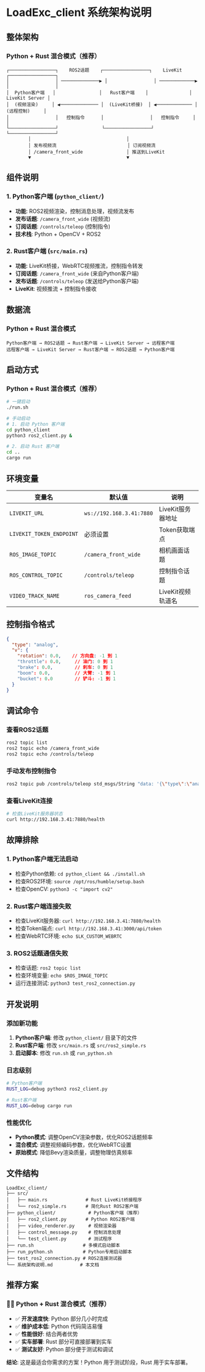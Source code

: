 # LoadExc_client 系统架构说明

## 整体架构

### Python + Rust 混合模式（推荐）
```
┌─────────────────┐    ROS2话题    ┌─────────────────┐    LiveKit    ┌─────────────────┐
│                 │ ──────────────▶ │                 │ ─────────────▶ │                 │
│  Python客户端   │                │   Rust客户端    │               │  LiveKit Server │
│  (视频渲染)     │ ◀────────────── │  (LiveKit桥接)  │ ◀───────────── │  (远程控制)     │
│                 │   控制指令      │                 │   控制指令     │                 │
└─────────────────┘                └─────────────────┘               └─────────────────┘
        │                                   │
        │ 发布视频流                          │ 订阅视频流
        │ /camera_front_wide                │ 推送到LiveKit
        ▼                                   ▼
```

## 组件说明

### 1. Python客户端 (`python_client/`)
- **功能**: ROS2视频渲染，控制消息处理，视频流发布
- **发布话题**: `/camera_front_wide` (视频流)
- **订阅话题**: `/controls/teleop` (控制指令)
- **技术栈**: Python + OpenCV + ROS2

### 2. Rust客户端 (`src/main.rs`)
- **功能**: LiveKit桥接，WebRTC视频推流，控制指令转发
- **订阅话题**: `/camera_front_wide` (来自Python客户端)
- **发布话题**: `/controls/teleop` (发送给Python客户端)
- **LiveKit**: 视频推流 + 控制指令接收


## 数据流

### Python + Rust 混合模式
```
Python客户端 → ROS2话题 → Rust客户端 → LiveKit Server → 远程客户端
远程客户端 → LiveKit Server → Rust客户端 → ROS2话题 → Python客户端
```

## 启动方式

### Python + Rust 混合模式（推荐）
```bash
# 一键启动
./run.sh

# 手动启动
# 1. 启动 Python 客户端
cd python_client
python3 ros2_client.py &

# 2. 启动 Rust 客户端
cd ..
cargo run
```

## 环境变量

| 变量名 | 默认值 | 说明 |
|--------|--------|------|
| `LIVEKIT_URL` | `ws://192.168.3.41:7880` | LiveKit服务器地址 |
| `LIVEKIT_TOKEN_ENDPOINT` | 必须设置 | Token获取端点 |
| `ROS_IMAGE_TOPIC` | `/camera_front_wide` | 相机画面话题 |
| `ROS_CONTROL_TOPIC` | `/controls/teleop` | 控制指令话题 |
| `VIDEO_TRACK_NAME` | `ros_camera_feed` | LiveKit视频轨道名 |

## 控制指令格式

```json
{
  "type": "analog",
  "v": {
    "rotation": 0.0,    // 方向盘: -1 到 1
    "throttle": 0.0,     // 油门: 0 到 1
    "brake": 0.0,        // 刹车: 0 到 1
    "boom": 0.0,         // 大臂: -1 到 1
    "bucket": 0.0        // 铲斗: -1 到 1
  }
}
```

## 调试命令

### 查看ROS2话题
```bash
ros2 topic list
ros2 topic echo /camera_front_wide
ros2 topic echo /controls/teleop
```

### 手动发布控制指令
```bash
ros2 topic pub /controls/teleop std_msgs/String "data: '{\"type\":\"analog\",\"v\":{\"throttle\":0.5,\"rotation\":0.2}}'"
```

### 查看LiveKit连接
```bash
# 检查LiveKit服务器状态
curl http://192.168.3.41:7880/health
```

## 故障排除

### 1. Python客户端无法启动
- 检查Python依赖: `cd python_client && ./install.sh`
- 检查ROS2环境: `source /opt/ros/humble/setup.bash`
- 检查OpenCV: `python3 -c "import cv2"`

### 2. Rust客户端连接失败
- 检查LiveKit服务器: `curl http://192.168.3.41:7880/health`
- 检查Token端点: `curl http://192.168.3.41:3000/api/token`
- 检查WebRTC环境: `echo $LK_CUSTOM_WEBRTC`

### 3. ROS2话题通信失败
- 检查话题: `ros2 topic list`
- 检查环境变量: `echo $ROS_IMAGE_TOPIC`
- 运行连接测试: `python3 test_ros2_connection.py`

## 开发说明

### 添加新功能
1. **Python客户端**: 修改 `python_client/` 目录下的文件
2. **Rust客户端**: 修改 `src/main.rs` 或 `src/ros2_simple.rs`
3. **启动脚本**: 修改 `run.sh` 或 `run_python.sh`

### 日志级别
```bash
# Python客户端
RUST_LOG=debug python3 ros2_client.py

# Rust客户端
RUST_LOG=debug cargo run
```

### 性能优化
- **Python模式**: 调整OpenCV渲染参数，优化ROS2话题频率
- **混合模式**: 调整视频编码参数，优化WebRTC设置
- **原始模式**: 降低Bevy渲染质量，调整物理仿真频率

## 文件结构

```
LoadExc_client/
├── src/
│   ├── main.rs              # Rust LiveKit桥接程序
│   └── ros2_simple.rs       # 简化Rust ROS2客户端
├── python_client/            # Python客户端（推荐）
│   ├── ros2_client.py       # Python ROS2客户端
│   ├── video_renderer.py     # 视频渲染器
│   ├── control_message.py    # 控制消息处理
│   └── test_client.py        # 测试程序
├── run.sh                  # 多模式启动脚本
├── run_python.sh           # Python专用启动脚本
├── test_ros2_connection.py # ROS2连接测试器
└── 系统架构说明.md          # 本文档
```

## 推荐方案

### 🦀🐍 Python + Rust 混合模式（推荐）
- ✅ **开发速度快**: Python 部分几小时完成
- ✅ **维护成本低**: Python 代码简洁易懂
- ✅ **性能很好**: 结合两者优势
- ✅ **实车部署**: Rust 部分可直接部署到实车
- ✅ **测试友好**: Python 部分便于测试和调试

**结论**: 这是最适合你需求的方案！Python 用于测试阶段，Rust 用于实车部署。
